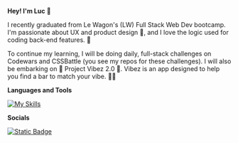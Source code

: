 **Hey! I'm Luc** 👋

I recently graduated from Le Wagon's (LW) Full Stack Web Dev bootcamp. I'm passionate about UX and product design 🎰, and I love the logic used for coding back-end features. 🧰

To continue my learning, I will be doing daily, full-stack challenges on Codewars and CSSBattle (you see my repos for these challenges). I will also be embarking on 🌟 Project Vibez 2.0 🌟. Vibez is an app designed to help you find a bar to match your vibe. 🚀🍹

**Languages and Tools**

[![My Skills](https://skillicons.dev/icons?i=ruby,js,html,css,bootstrap,figma,postgres)](https://skillicons.dev)

**Socials**

[![Static Badge](https://img.shields.io/badge/Luc%20Kelly-black?style=for-the-badge&logo=linkedin&logoColor=blue)](https://www.linkedin.com/in/luckelly/)




